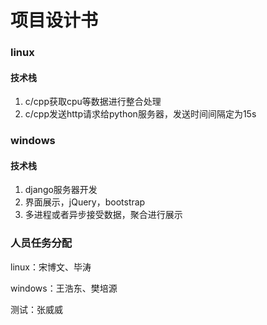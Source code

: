 # 项目设计书

### linux

#### 技术栈

1. c/cpp获取cpu等数据进行整合处理
2. c/cpp发送http请求给python服务器，发送时间间隔定为15s

### windows

#### 技术栈

1. django服务器开发
2. 界面展示，jQuery，bootstrap
3. 多进程或者异步接受数据，聚合进行展示



### 人员任务分配

linux：宋博文、毕涛

windows：王浩东、樊培源

测试：张威威